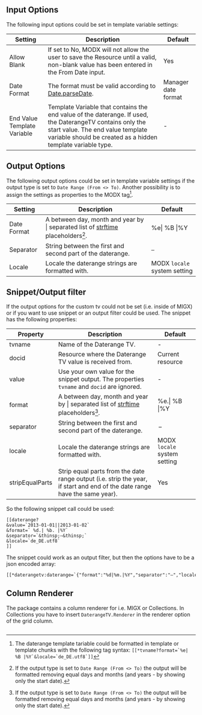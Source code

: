 ## Input Options

The following input options could be set in template variable settings:

Setting | Description | Default
------- | ----------- | -------
Allow Blank | If set to No, MODX will not allow the user to save the Resource until a valid, non-blank value has been entered in the From Date input. | Yes
Date Format | The format must be valid according to [Date.parseDate](http://dev.sencha.com/playpen/docs/output/Date.html). | Manager date format
End Value Template Variable | Template Variable that contains the end value of the daterange. If used, the DaterangeTV contains only the start value. The end value template variable should be created as a hidden template variable type. | -

## Output Options

The following output options could be set in template variable settings if the
output type is set to `Date Range (From <> To)`. Another possibility is to
assign the settings as properties to the MODX tag[^1].

Setting | Description | Default
------- | ----------- | -------
Date Format | A between day, month and year by &#124; separated list of [strftime](http://php.net/manual/en/function.strftime.php) placeholders[^2]. | %e&#124; %B &#124;%Y
Separator | String between the first and second part of the daterange. | ` – `
Locale | Locale the daterange strings are formatted with. | MODX `locale` system setting

## Snippet/Output filter

If the output options for the custom tv could not be set (i.e. inside of MIGX) or if you want to use
snippet or an output filter could be used. The snippet has the following properties:

Property | Description | Default
-------- | ----------- | -------
tvname | Name of the Daterange TV. | -
docid | Resource where the Daterange TV value is received from. | Current resource
value | Use your own value for the snippet output. The properties `tvname` and `docid` are ignored. | -
format | A between day, month and year by &#124; separated list of [strftime](http://php.net/manual/en/function.strftime.php) placeholders[^2]. | %e.&#124; %B &#124;%Y
separator | String between the first and second part of the daterange. | &thinsp;–&thinsp;
locale | Locale the daterange strings are formatted with. | MODX `locale` system setting
stripEqualParts | Strip equal parts from the date range output (i.e. strip the year, if start and end of the date range have the same year). | Yes

So the following snippet call could be used: 

```
[[daterange? 
&value=`2013-01-01||2013-01-02` 
&format=` %d.| %b. |%Y` 
&separator=`&thinsp;–&thinsp;` 
&locale=`de_DE.utf8`
]]
```

The snippet could work as an output filter, but then the options have to be a json
encoded array:

```
[[*daterangetv:daterange=`{"format":"%d|%m.|%Y","separator":"–","locale":"de_DE.utf8"}`]]
```

## Column Renderer

The package contains a column renderer for i.e. MIGX or Collections. In Collections you have to 
insert `DaterangeTV.Renderer` in the renderer option of the grid column.

[^1]: The daterange template tariable could be formatted in template or template chunks with the following tag syntax: ```[[*tvname?format=`%e| %B |%Y`&locale=`de_DE.utf8`]]```
[^2]: If the output type is set to `Date Range (From <> To)` the output will be formatted removing equal days and months (and years - by showing only the start date).

<!-- Piwik -->
<script type="text/javascript">
  var _paq = _paq || [];
  _paq.push(['trackPageView']);
  _paq.push(['enableLinkTracking']);
  (function() {
    var u="//piwik.partout.info/";
    _paq.push(['setTrackerUrl', u+'piwik.php']);
    _paq.push(['setSiteId', 17]);
    var d=document, g=d.createElement('script'), s=d.getElementsByTagName('script')[0];
    g.type='text/javascript'; g.async=true; g.defer=true; g.src=u+'piwik.js'; s.parentNode.insertBefore(g,s);
  })();
</script>
<noscript><p><img src="//piwik.partout.info/piwik.php?idsite=17" style="border:0;" alt="" /></p></noscript>
<!-- End Piwik Code -->
